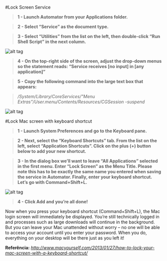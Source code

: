 #Lock Screen Service

>**1 - Launch Automator from your Applications folder.**

>**2 - Select “Service” as the document type.**

>**3 - Select “Utilities” from the list on the left, then double-click “Run Shell Script” in the next column.**

  ![alt tag](http://www.macyourself.com/wp-content/uploads/2013/01/012713-lockscreen-screen1.jpg)

>**4 - On the top-right side of the screen, adjust the drop-down menus so the statement reads: “Service receives [no input] in [any application]”**

>**5 - Copy the following command into the large text box that appears:**

  >_/System/Library/CoreServices/"Menu Extras"/User.menu/Contents/Resources/CGSession -suspend_
  
  ![alt tag](http://www.macyourself.com/wp-content/uploads/2013/01/012713-lockscreen-screen2.jpg)

#Lock Mac screen with keyboard shortcut

>**1 - Launch System Preferences and go to the Keyboard pane.**

>**2 - Next, select the “Keyboard Shortcuts” tab. From the list on the left, select “Application Shortcuts”. Click on the plus (+) button below to add your new shortcut.**

>**3 - In the dialog box we’ll want to leave “All Applications” selected in the first menu. Enter “Lock Screen” as the Menu Title. Please note this has to be exactly the same name you entered when saving the service in Automator. Finally, enter your keyboard shortcut. Let’s go with Command+Shift+L.**

  ![alt tag](http://www.macyourself.com/wp-content/uploads/2013/01/012713-lockscreen-screen3.jpg)

>**4 - Click Add and you’re all done!**

Now when you press your keyboard shortcut (Command+Shift+L), the Mac login screen will immediately be displayed. You’re still technically logged in and processes such as large downloads will continue in the background. But you can leave your Mac unattended without worry – no one will be able to access your account until you enter your password. When you do, everything on your desktop will be there just as you left it!

**Referência:** _http://www.macyourself.com/2013/01/27/how-to-lock-your-mac-screen-with-a-keyboard-shortcut/_

